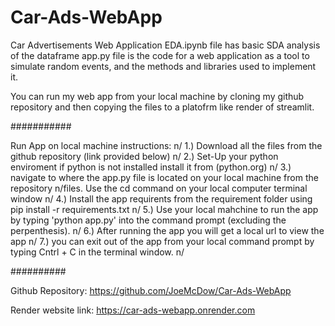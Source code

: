 # Car-Ads-WebApp
Car Advertisements Web Application 
EDA.ipynb file has basic SDA analysis of the dataframe 
app.py file is the code for a web application as a tool to simulate random events, and the methods and libraries used to implement it.

You can run my web app from your local machine by cloning my github repository and then copying the files to a platofrm like render of streamlit. 

###########

Run App on local machine instructions: n/
1.) Download all the files from the github repository (link provided below) n/
2.) Set-Up your python enviroment if python is not installed install it from (python.org) n/
3.) navigate to where the app.py file is located on your local machine from the repository n/files. Use the cd command on your local computer terminal window n/
4.) Install the app requirents from the requirement folder using pip install -r requirements.txt n/
5.) Use your local mahchine to run the app by typing 'python app.py' into the command prompt (excluding the perpenthesis). n/
6.) After running the app you will get a local url to view the app n/
7.) you can exit out of the app from your local command prompt by typing Cntrl + C in the terminal window. n/


##########

Github Repository: https://github.com/JoeMcDow/Car-Ads-WebApp

Render website link: https://car-ads-webapp.onrender.com

